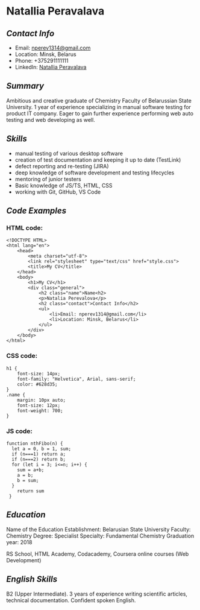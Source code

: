 # **Natallia Peravalava**

## _Contact Info_
* Email: nperev1314@gmail.com
* Location: Minsk, Belarus
* Phone: +375291111111
* LinkedIn: [Natallia Peravalava](https://www.linkedin.com/in/natallia-peravalava-b9a375178/)

## _Summary_
Ambitious and creative graduate of Chemistry Faculty of Belarussian State University. 1 year of experience specializing in manual software testing for product IT company. Eager to gain further experience performing web auto testing and web developing as well.

## _Skills_
* manual testing of various desktop software
* creation of test documentation and keeping it up to date (TestLink)
* defect reporting and re-testing (JIRA)
* deep knowledge of software development and testing lifecycles
* mentoring of junior testers 
* Basic knowledge of JS/TS, HTML, CSS
* working with Git, GitHub, VS Code
## _Code Examples_
### HTML code:
```
<!DOCTYPE HTML>
<html lang="en">
    <head>
        <meta charset="utf-8">
        <link rel="stylesheet" type="text/css" href="style.css">
        <title>My CV</title>
    </head>  
    <body> 
        <h1>My CV</h1>
        <div class="general">
            <h2 class="name">Name<h2>
            <p>Natalia Perevalova</p>
            <h2 class="contact">Contact Info</h2>
            <ul>
                <li>Email: nperev1314@gmail.com</li>
                <li>Location: Minsk, Belarus</li>
            </ul>
        </div>
    </body>
</html>
```
### CSS code:
```
h1 {
    font-size: 14px;
    font-family: "Helvetica", Arial, sans-serif;
    color: #628d35;
}
.name {
    margin: 10px auto;
    font-size: 12px;
    font-weight: 700;
}  
```
### JS code: 
```
function nthFibo(n) {
  let a = 0, b = 1, sum;
  if (n===1) return a;
  if (n===2) return b;
  for (let i = 3; i<=n; i++) {
    sum = a+b;
    a = b;
    b = sum;
  }
    return sum
 }
``` 
## _Education_
Name of the Education Establishment: Belarusian State University
Faculty: Chemistry
Degree: Specialist
Specialty: Fundamental Chemistry
Graduation year: 2018

RS School, HTML Academy, Codacademy, Coursera online courses (Web Development)

## _English Skills_
B2 (Upper Intermediate). 3 years of experience writing scientific articles, technical documentation. Confident spoken English.